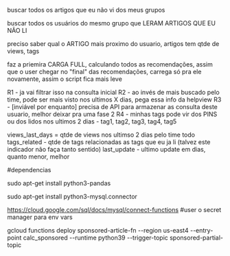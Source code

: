 buscar todos os artigos que eu não vi dos meus grupos

buscar todos os usuários do mesmo grupo que LERAM ARTIGOS QUE EU NÃO LI

preciso saber qual o ARTIGO mais proximo do usuario, artigos tem qtde de views, tags

faz a priemira CARGA FULL, calculando todos as recomendações, assim que o user chegar no "final" das recomendações, carrega só pra ele novamente, assim o script fica mais leve

R1 - ja vai filtrar isso na consulta inicial
R2 - ao invés de mais buscado pelo time, pode ser mais visto nos ultimos X dias, pega essa info da helpview
R3 - [inviável por enquanto] precisa de API para armazenar as consulta deste usuario, melhor deixar pra uma fase 2
R4 - minhas tags pode vir dos PINS ou dos lidos nos ultimos 2 dias - tag1, tag2, tag3, tag4, tag5


views_last_days = qtde de views nos ultimso 2 dias pelo time todo
tags_related - qtde de tags relacionadas as tags que eu ja li (talvez este indicador não faça tanto sentido)
last_update - ultimo update em dias, quanto menor, melhor

#dependencias

sudo apt-get install python3-pandas

sudo apt-get install python3-mysql.connector

https://cloud.google.com/sql/docs/mysql/connect-functions
#user o secret manager para env vars 

gcloud functions deploy sponsored-article-fn --region us-east4 --entry-point calc_sponsored --runtime python39 --trigger-topic sponsored-partial-topic 